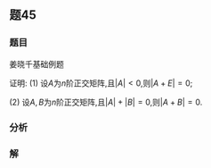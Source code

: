 ## 题45
### 题目
姜晓千基础例题 

证明: 
(1) 设$A$为$n$阶正交矩阵,且$| A|  < 0$,则$| {A + E}|  = 0$;

(2) 设$A, B$为$n$阶正交矩阵,且$| A|  + | B|  = 0$,则$| {A + B}|  = 0$. 
### 分析

### 解
